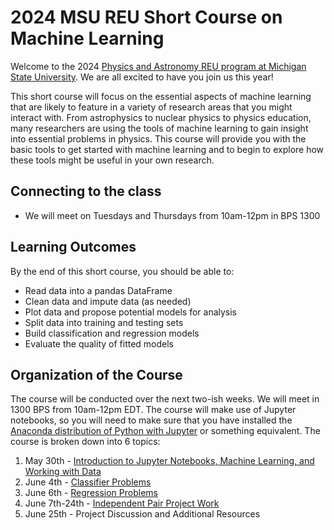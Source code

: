 # 2024 MSU REU Short Course on Machine Learning

Welcome to the 2024 [Physics and Astronomy REU program at Michigan State University](http://pa.msu.edu). We are all excited to have you join us this year!

This short course will focus on the essential aspects of machine learning that are likely to feature in a variety of research areas that you might interact with. From astrophysics to nuclear physics to physics education, many researchers are using the tools of machine learning to gain insight into essential problems in physics. This course will provide you with the basic tools to get started with machine learning and to begin to explore how these tools might be useful in your own research.

## Connecting to the class

* We will meet on Tuesdays and Thursdays from 10am-12pm in BPS 1300

## Learning Outcomes

By the end of this short course, you should be able to:

* Read data into a pandas DataFrame
* Clean data and impute data (as needed)
* Plot data and propose potential models for analysis
* Split data into training and testing sets
* Build classification and regression models
* Evaluate the quality of fitted models

## Organization of the Course

The course will be conducted over the next two-ish weeks. We will meet in 1300 BPS from 10am-12pm EDT. The course will make use of Jupyter notebooks, so you will need to make sure that you have installed the [Anaconda distribution of Python with Jupyter](https://www.anaconda.com/products/individual) or something equivalent. The course is broken down into 6 topics:

1. May 30th - [Introduction to Jupyter Notebooks, Machine Learning, and Working with Data](./notebooks/day-1/Day-1_Exploring-data-with-Pandas.ipynb)
2. June 4th - [Classifier Problems ](./notebooks/day-2/day-2_KNN_classification.ipynb)
3. June 6th - [Regression Problems](./notebooks/day-3/Day-3_Multiple_Regression.ipynb)
4. June 7th-24th - [Independent Pair Project Work](project.md)
5. June 25th - Project Discussion and Additional Resources
